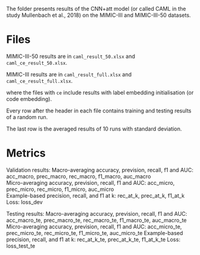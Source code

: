 The folder presents results of the CNN+att model (or called CAML in the study Mullenbach et al., 2018) on the MIMIC-III and MIMIC-III-50 datasets.

# Files
MIMIC-III-50 results are in ```caml_result_50.xlsx``` and ```caml_ce_result_50.xlsx```.

MIMIC-III results are in ```caml_result_full.xlsx``` and ```caml_ce_result_full.xlsx```.

where the files with ```ce``` include results with label embedding initialisation (or code embedding).

Every row after the header in each file contains training and testing results of a random run. 

The last row is the averaged results of 10 runs with standard deviation.

# Metrics
Validation results:
  Macro-averaging accuracy, prevision, recall, f1 and AUC: acc_macro, prec_macro, rec_macro, f1_macro, auc_macro	
  Micro-averaging accuracy, prevision, recall, f1 and AUC: acc_micro, prec_micro, rec_micro, f1_micro, auc_micro	
  Example-based precision, recall, and f1 at k: rec_at_k, prec_at_k, f1_at_k
  Loss: loss_dev	

Testing results:
  Macro-averaging accuracy, prevision, recall, f1 and AUC: acc_macro_te, prec_macro_te, rec_macro_te, f1_macro_te, auc_macro_te	
  Micro-averaging accuracy, prevision, recall, f1 and AUC: acc_micro_te, prec_micro_te, rec_micro_te, f1_micro_te, auc_micro_te	
  Example-based precision, recall, and f1 at k: rec_at_k_te, prec_at_k_te, f1_at_k_te
  Loss: loss_test_te
